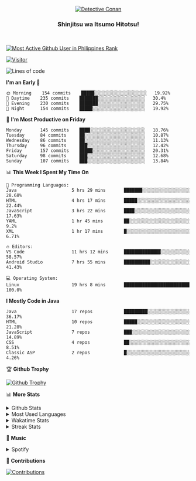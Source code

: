 <p align="center">
<a href="https://mrepol742.github.io">
  <img alt="Detective Conan" src="https://tenor.com/view/detective-detective-conan-anime-eyeglasses-gif-16507322.gif" /> 
  </a> 
  <h3 align="center">Shinjitsu wa Itsumo Hitotsu!</h3>
</p>
<br>

 
[![Most Active Github User in Philippines Rank](https://enibdhv97zm33sz.m.pipedream.net)](https://mrepol742.github.io)

[![Visitor](https://visitor-badge.glitch.me/badge?page_id=mrepol742)](https:/mrepol742.github.io)

[comment]: <> (This is a automated generated Data from github action workflow)
[comment]: <> (Updated Daily at 6:13 PM)
[comment]: <> (START OF GENERATED DATA)

<!--START_SECTION:waka-->
![Lines of code](https://img.shields.io/badge/From%20Hello%20World%20I%27ve%20Written-185%20Thousand%20lines%20of%20code-blue)

**I'm an Early 🐤** 

```text
🌞 Morning    154 commits    █████░░░░░░░░░░░░░░░░░░░░   19.92% 
🌆 Daytime    235 commits    ███████░░░░░░░░░░░░░░░░░░   30.4% 
🌃 Evening    230 commits    ███████░░░░░░░░░░░░░░░░░░   29.75% 
🌙 Night      154 commits    █████░░░░░░░░░░░░░░░░░░░░   19.92%

```
📅 **I'm Most Productive on Friday** 

```text
Monday       145 commits    ████░░░░░░░░░░░░░░░░░░░░░   18.76% 
Tuesday      84 commits     ██░░░░░░░░░░░░░░░░░░░░░░░   10.87% 
Wednesday    86 commits     ██░░░░░░░░░░░░░░░░░░░░░░░   11.13% 
Thursday     96 commits     ███░░░░░░░░░░░░░░░░░░░░░░   12.42% 
Friday       157 commits    █████░░░░░░░░░░░░░░░░░░░░   20.31% 
Saturday     98 commits     ███░░░░░░░░░░░░░░░░░░░░░░   12.68% 
Sunday       107 commits    ███░░░░░░░░░░░░░░░░░░░░░░   13.84%

```


📊 **This Week I Spent My Time On** 

```text
💬 Programming Languages: 
Java                     5 hrs 29 mins       ███████░░░░░░░░░░░░░░░░░░   28.68% 
HTML                     4 hrs 17 mins       █████░░░░░░░░░░░░░░░░░░░░   22.44% 
JavaScript               3 hrs 22 mins       ████░░░░░░░░░░░░░░░░░░░░░   17.63% 
YAML                     1 hr 45 mins        ██░░░░░░░░░░░░░░░░░░░░░░░   9.2% 
XML                      1 hr 17 mins        █░░░░░░░░░░░░░░░░░░░░░░░░   6.71%

🔥 Editors: 
VS Code                  11 hrs 12 mins      ██████████████░░░░░░░░░░░   58.57% 
Android Studio           7 hrs 55 mins       ██████████░░░░░░░░░░░░░░░   41.43%

💻 Operating System: 
Linux                    19 hrs 8 mins       █████████████████████████   100.0%

```

**I Mostly Code in Java** 

```text
Java                     17 repos            █████████░░░░░░░░░░░░░░░░   36.17% 
HTML                     10 repos            █████░░░░░░░░░░░░░░░░░░░░   21.28% 
JavaScript               7 repos             ███░░░░░░░░░░░░░░░░░░░░░░   14.89% 
CSS                      4 repos             ██░░░░░░░░░░░░░░░░░░░░░░░   8.51% 
Classic ASP              2 repos             █░░░░░░░░░░░░░░░░░░░░░░░░   4.26%

```



<!--END_SECTION:waka-->

[comment]: <> (END OF GENERATED DATA)

<p>

🏆 **Github Trophy**
  
<a href="https://mrepol742.github.io">
<img alt="Github Trophy" src="https://github-profile-trophy.vercel.app/?username=mrepol742&theme=gruvbox">
</a>
</p>

<p>

📊 **More Stats**
  
<details>
  <summary>Github Stats</summary>
  <br>
  <a href="https://mrepol742.github.io">
  <img alt="Github Stats" src="https://github-readme-stats.vercel.app/api?username=mrepol742&show_icons=true&include_all_commits=true&&count_private=true&theme=gruvbox">
</a>
  
  [comment]: <> (This is a automated generated Data from github action workflow)
  [comment]: <> (Updated Daily at 0:05 AM)
  [comment]: <> (START OF GENERATED DATA)
  
  <br>
    <a href="https://mrepol742.github.io">
  <img alt="Github Stats" src="https://mrepol742.github.io/github-stats/generated/overview.svg">
</a>
    <br>
    <a href="https://mrepol742.github.io">
  <img alt="Github Stats" src="https://mrepol742.github.io/github-stats/generated/languages.svg">
</a>
  
   [comment]: <> (START OF GENERATED DATA)
  
  
</details> 
<details>
  <summary>Most Used Languages</summary>
  <br>
 <a href="https://mrepol742.github.io">
<img alt="Most Used Languages" src="https://github-readme-stats.vercel.app/api/top-langs/?username=mrepol742&layout=compact&include_all_commits=true&&count_private=true&langs_count=20&theme=gruvbox">
</a>
</details>

<details>
  <summary>Wakatime Stats</summary>
  <br>
<a href="https://mrepol742.github.io">
<img alt="Wakatime Stats" src="https://github-readme-stats.vercel.app/api/wakatime?username=mrepol742&layout=compact">
</a>
</details>

<details>
  <summary>Streak Stats</summary>
  <br>
<a href="https://mrepol742.github.io">
<img alt="Streak Stats" src="https://mrepol742-streak-stats.herokuapp.com/?user=mrepol742&theme=gruvbox">
</a>
</p>
</details>

<p>

  🎵 **Music**
  
  <details>
  <summary>Spotify</summary>
  <br>
<a href="https://mrepol742.github.io">
<img alt="Spotify" src="https://spotify-recently-played-readme.vercel.app/api?user=7xx9e7hwq1qyown0m4ut78pcz&count=10&unique=true">
</a>
</p>
</details>

<p>

📜 **Contributions**
  
<a href="https://mrepol742.github.io">
<img alt="Contributions" src="https://mrepol742-activity-graph.herokuapp.com/graph?username=mrepol742&theme=github&hide_border=true">
</a>
</p>
